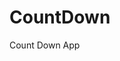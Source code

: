 # CountDown
 Count Down App
     
          
                                                       
                                                                    
                                                         
                                                 
                                                
                       
                
             
    
 
   
